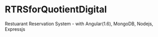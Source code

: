 # RTRSforQuotientDigital
Restuarant Reservation System - with Angular(1.6), MongoDB, Nodejs, Expressjs
